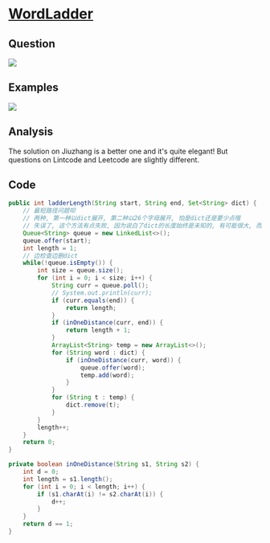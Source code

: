# [WordLadder](http://www.lintcode.com/en/problem/word-ladder/#)

## Question

![](https://farm5.staticflickr.com/4168/34666582486_7683eef5ae_o.jpg)

## Examples

![](https://farm5.staticflickr.com/4189/33896386943_9ba7bc03b4_o.jpg)

## Analysis

The solution on Jiuzhang is a better one and it's quite elegant! But questions on Lintcode and Leetcode are slightly different.

## Code

```java
public int ladderLength(String start, String end, Set<String> dict) {
    // 最短路径问题呗
    // 两种, 第一种以dict展开, 第二种以26个字母展开, 怕是dict还是要少点哦
    // 失误了, 这个方法有点失败, 因为说白了dict的长度始终是未知的, 有可能很大, 而字母也就26个, 26 * start.length, 其实也就是一个常数而已
    Queue<String> queue = new LinkedList<>();
    queue.offer(start);
    int length = 1;
    // 边检查边删dict
    while(!queue.isEmpty()) {
        int size = queue.size();
        for (int i = 0; i < size; i++) {
            String curr = queue.poll();
            // System.out.println(curr);
            if (curr.equals(end)) {
                return length;
            }
            if (inOneDistance(curr, end)) {
                return length + 1;
            }
            ArrayList<String> temp = new ArrayList<>();
            for (String word : dict) {
                if (inOneDistance(curr, word)) {
                    queue.offer(word);
                    temp.add(word);
                }
            }
            for (String t : temp) {
                dict.remove(t);
            }
        }
        length++;
    }
    return 0;
}

private boolean inOneDistance(String s1, String s2) {
    int d = 0;
    int length = s1.length();
    for (int i = 0; i < length; i++) {
        if (s1.charAt(i) != s2.charAt(i)) {
            d++;
        }
    }
    return d == 1;
}
```